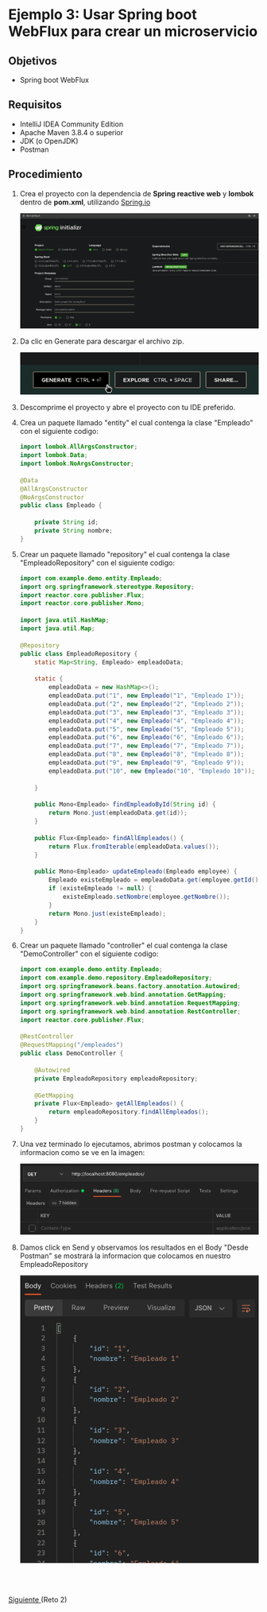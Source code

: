 # Ejemplo 3: Usar Spring boot WebFlux para crear un microservicio

## Objetivos

* Spring boot WebFlux

## Requisitos

- IntelliJ IDEA Community Edition
- Apache Maven 3.8.4 o superior
- JDK (o OpenJDK)
- Postman

## Procedimiento

1. Crea el proyecto con la dependencia de **Spring reactive web** y **lombok** dentro de **pom.xml**, utilizando [Spring.io](https://start.spring.io/)

    ![Postman](img/img_01.png)

2. Da clic en Generate para descargar el archivo zip.

    ![Postman](img/img_04.png)

3. Descomprime el proyecto y abre el proyecto con tu IDE preferido.

4. Crea un paquete llamado "entity" el cual contenga la clase "Empleado" con el siguiente codigo:

    ```java
    import lombok.AllArgsConstructor;
    import lombok.Data;
    import lombok.NoArgsConstructor;

    @Data
    @AllArgsConstructor
    @NoArgsConstructor
    public class Empleado {

        private String id;
        private String nombre;
    }
    ```

5. Crear un paquete llamado "repository" el cual contenga la clase "EmpleadoRepository" con el siguiente codigo:
    
    ```java
    import com.example.demo.entity.Empleado;
    import org.springframework.stereotype.Repository;
    import reactor.core.publisher.Flux;
    import reactor.core.publisher.Mono;

    import java.util.HashMap;
    import java.util.Map;

    @Repository
    public class EmpleadoRepository {
        static Map<String, Empleado> empleadoData;

        static {
            empleadoData = new HashMap<>();
            empleadoData.put("1", new Empleado("1", "Empleado 1"));
            empleadoData.put("2", new Empleado("2", "Empleado 2"));
            empleadoData.put("3", new Empleado("3", "Empleado 3"));
            empleadoData.put("4", new Empleado("4", "Empleado 4"));
            empleadoData.put("5", new Empleado("5", "Empleado 5"));
            empleadoData.put("6", new Empleado("6", "Empleado 6"));
            empleadoData.put("7", new Empleado("7", "Empleado 7"));
            empleadoData.put("8", new Empleado("8", "Empleado 8"));
            empleadoData.put("9", new Empleado("9", "Empleado 9"));
            empleadoData.put("10", new Empleado("10", "Empleado 10"));

        }

        public Mono<Empleado> findEmpleadoById(String id) {
            return Mono.just(empleadoData.get(id));
        }

        public Flux<Empleado> findAllEmpleados() {
            return Flux.fromIterable(empleadoData.values());
        }

        public Mono<Empleado> updateEmpleado(Empleado employee) {
            Empleado existeEmpleado = empleadoData.get(employee.getId());
            if (existeEmpleado != null) {
                existeEmpleado.setNombre(employee.getNombre());
            }
            return Mono.just(existeEmpleado);
        }
    }
    ```

6. Crear un paquete llamado "controller" el cual contenga la clase "DemoController" con el siguiente codigo:

    ```java
    import com.example.demo.entity.Empleado;
    import com.example.demo.repository.EmpleadoRepository;
    import org.springframework.beans.factory.annotation.Autowired;
    import org.springframework.web.bind.annotation.GetMapping;
    import org.springframework.web.bind.annotation.RequestMapping;
    import org.springframework.web.bind.annotation.RestController;
    import reactor.core.publisher.Flux;

    @RestController
    @RequestMapping("/empleados")
    public class DemoController {

        @Autowired
        private EmpleadoRepository empleadoRepository;

        @GetMapping
        private Flux<Empleado> getAllEmpleados() {
            return empleadoRepository.findAllEmpleados();
        }
    }
    ```

6. Una vez terminado lo ejecutamos, abrimos postman y colocamos la informacion como se ve en la imagen:

    ![Postman](img/img_02.png)


7. Damos click en Send y observamos los resultados en el Body "Desde Postman" se mostrará la informacion que colocamos en nuestro EmpleadoRepository

    ![Body](img/img_03.png)

<br/>
<br/>

[Siguiente ](../Reto-02/Readme.md)(Reto 2)